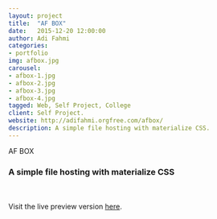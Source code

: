```yaml
---
layout: project
title:  "AF BOX"
date:   2015-12-20 12:00:00
author: Adi Fahmi
categories:
- portfolio
img: afbox.jpg
carousel:
- afbox-1.jpg
- afbox-2.jpg
- afbox-3.jpg
- afbox-4.jpg
tagged: Web, Self Project, College
client: Self Project.
website: http://adifahmi.orgfree.com/afbox/
description: A simple file hosting with materialize CSS.
---
```

AF BOX
<h3>A simple file hosting with materialize CSS</h3>
<br><br>
Visit the live preview version <a href="http://adifahmi.orgfree.com/afbox/" target="_blank">here</a>.
